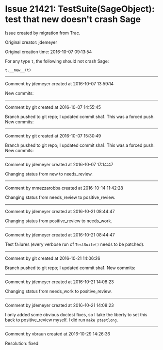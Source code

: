 # Issue 21421: TestSuite(SageObject): test that __new__ doesn't crash Sage

Issue created by migration from Trac.

Original creator: jdemeyer

Original creation time: 2016-10-07 09:13:54

For any type `t`, the following should not crash Sage:

```
t.__new__(t)
```



---

Comment by jdemeyer created at 2016-10-07 13:59:14

New commits:


---

Comment by git created at 2016-10-07 14:55:45

Branch pushed to git repo; I updated commit sha1. This was a forced push. New commits:


---

Comment by git created at 2016-10-07 15:30:49

Branch pushed to git repo; I updated commit sha1. This was a forced push. New commits:


---

Comment by jdemeyer created at 2016-10-07 17:14:47

Changing status from new to needs_review.


---

Comment by mmezzarobba created at 2016-10-14 11:42:28

Changing status from needs_review to positive_review.


---

Comment by jdemeyer created at 2016-10-21 08:44:47

Changing status from positive_review to needs_work.


---

Comment by jdemeyer created at 2016-10-21 08:44:47

Test failures (every verbose run of `TestSuite()` needs to be patched).


---

Comment by git created at 2016-10-21 14:06:26

Branch pushed to git repo; I updated commit sha1. New commits:


---

Comment by jdemeyer created at 2016-10-21 14:08:23

Changing status from needs_work to positive_review.


---

Comment by jdemeyer created at 2016-10-21 14:08:23

I only added some obvious doctest fixes, so I take the liberty to set this back to positive_review myself. I did run `make ptestlong`.


---

Comment by vbraun created at 2016-10-29 14:26:36

Resolution: fixed
